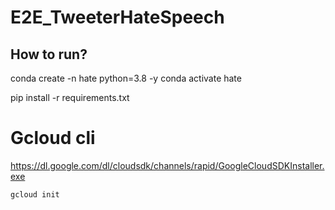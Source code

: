 # E2E_TweeterHateSpeech
## How to run?


conda create -n hate python=3.8 -y
conda activate hate


pip install -r requirements.txt


# Gcloud cli
https://dl.google.com/dl/cloudsdk/channels/rapid/GoogleCloudSDKInstaller.exe

```bash
gcloud init
```